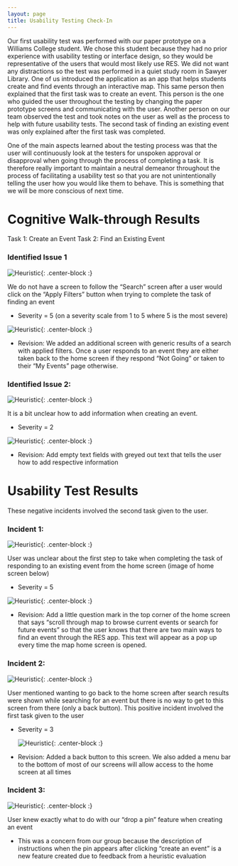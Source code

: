 ```yaml
---
layout: page
title: Usability Testing Check-In
---
```


Our first usability test was performed with our paper prototype on a Williams College student. We chose this student because they had no prior experience with usability testing or interface design, so they would be representative of the users that would most likely use RES. We did not want any distractions so the test was performed in a quiet study room in Sawyer Library. One of us introduced the application as an app that helps students create and find events through an interactive map. This same person then explained that the first task was to create an event. This person is the one who guided the user throughout the testing by changing the paper prototype screens and communicating with the user. Another person on our team observed the test and took notes on the user as well as the process to help with future usability tests. The second task of finding an existing event was only explained after the first task was completed.

One of the main aspects learned about the testing process was that the user will continuously look at the testers for unspoken approval or disapproval when going through the process of completing a task. It is therefore really important to maintain a neutral demeanor throughout the process of facilitating a usability test so that you are not unintentionally telling the user how you would like them to behave. This is something that we will be more conscious of next time.

# Cognitive Walk-through Results

Task 1: Create an Event
Task 2: Find an Existing Event

### Identified Issue 1

![Heuristic]({{site.baseurl}}/img/IMG_4119.jpg){: .center-block :}  

We do not have a screen to follow the “Search” screen after a user would click on the “Apply Filters” button when trying to complete the task of finding an event
  - Severity = 5 (on a severity scale from 1 to 5 where 5 is the most severe)
  
  ![Heuristic]({{site.baseurl}}/img/IMG_8320.jpg){: .center-block :}  

  - Revision: We added an additional screen with generic results of a search with applied filters. Once a user responds to an event they are either taken back to the home screen if they respond “Not Going” or taken to their “My Events” page otherwise.


### Identified Issue 2:

![Heuristic]({{site.baseurl}}/img/IMG_8312.jpeg){: .center-block :}  

It is a bit unclear how to add information when creating an event.
  - Severity = 2
  
  ![Heuristic]({{site.baseurl}}/img/IMG_8319.jpeg){: .center-block :}  

  - Revision: Add empty text fields with greyed out text that tells the user how to add respective information
  
# Usability Test Results
These negative incidents involved the second task given to the user.

### Incident 1: 

![Heuristic]({{site.baseurl}}/img/IMG_8317.jpeg){: .center-block :}  

User was unclear about the first step to take when completing the task of responding to an existing event from the home screen (image of home screen below)
  - Severity = 5
  
  ![Heuristic]({{site.baseurl}}/img/IMG_8318.jpeg){: .center-block :}  

  - Revision: Add a little question mark in the top corner of the home screen that says “scroll through map to browse current events or search for future events” so that the user knows that there are two main ways to find an event through the RES app. This text will appear as a pop up every time the map home screen is opened.

### Incident 2: 

  ![Heuristic]({{site.baseurl}}/ig/3.jpeg){: .center-block :}  

User mentioned wanting to go back to the home screen after search results were shown while searching for an event but there is no way to get to this screen from there (only a back button). This positive incident involved the first task given to the user
  - Severity = 3
  
    ![Heuristic]({{site.baseurl}}/img/4.jpeg){: .center-block :}  

  - Revision: Added a back button to this screen. We also added a menu bar to the bottom of most of our screens will allow access to the home screen at all times

### Incident 3: 

  ![Heuristic]({{site.baseurl}}/img/5.jpeg){: .center-block :}  

User knew exactly what to do with our “drop a pin” feature when creating an event
  - This was a concern from our group because the description of instructions when the pin appears after clicking “create an event” is a new feature created due to feedback from a heuristic evaluation


